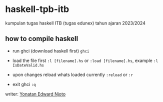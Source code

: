 # haskell-tpb-itb

kumpulan tugas haskell ITB (tugas edunex) tahun ajaran 2023/2024

## how to compile haskell

- run ghci (download haskell first)
  `ghci`

- load the file first
  `:l [filename].hs`
  or
  `:load [filename].hs`, example `:l IsDateValid.hs`

- upon changes reload whats loaded currently
  `:reload` or `:r`

- exit ghci
  `:q`

writer: [Yonatan Edward Njoto](https://github.com/yonatan-nyo)
